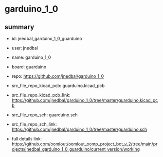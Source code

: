 # garduino_1_0
 
## summary 
* id: jnedbal_garduino_1_0_guarduino
* user: jnedbal
* name: garduino_1_0
* board: guarduino
* repo: https://github.com/jnedbal/garduino_1_0
* src_file_repo_kicad_pcb: guarduino.kicad_pcb
* src_file_repo_kicad_pcb_link: https://github.com/jnedbal/garduino_1_0/tree/master/guarduino.kicad_pcb


* src_file_repo_sch: guarduino.sch
* src_file_repo_sch_link: https://github.com/jnedbal/garduino_1_0/tree/master/guarduino.sch
* full details link: https://github.com/oomlout/oomlout_oomp_project_bot_v_2/tree/main/projects/jnedbal_garduino_1_0_guarduino/current_version/working  








